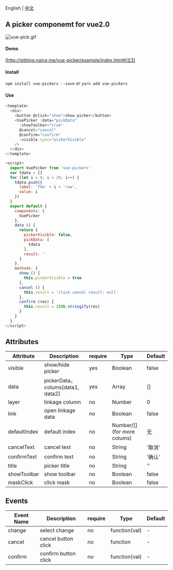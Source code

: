 English | [中文](https://github.com/naihe138/vue-picker/blob/master/README.md)

A picker componemt for vue2.0
------
![vue-pick.gif][1]


#### Demo

[http://gitblog.naice.me/vue-picker/example/index.html#/][3]


#### Install

`npm install vue-pickers --save` or `yarn add vue-pickers`


#### Use

````javascript
<template>
  <div>
    <button @click="show">show picker</button>
    <VuePicker :data="pickData"
      :showToolbar="true"
      @cancel="cancel"
      @confirm="confirm"
      :visible.sync="pickerVisible"
    />
  </div>
</template>

<script>
  import VuePicker from 'vue-pickers'
  var tdata = []
  for (let i = 0; i < 20; i++) {
    tdata.push({
      label: 'The' + i + 'row',
      value: i
    })
  }
  export default {
    components: {
      VuePicker
    },
    data () {
      return {
        pickerVisible: false,
        pickData: [
          tdata
        ],
        result: ''
      }
    },
    methods: {
      show () {
        this.pickerVisible = true
      },
      cancel () {
        this.result = 'click cancel result: null'
      },
      confirm (res) {
        this.result = JSON.stringify(res)
      }
    }
  }
</script>
````

## Attributes

Attribute | Description | require | Type | Default
---- | --- | --- | --- | ---
visible | show/hide picker | yes | Boolean | false
data | pickerData，colums[data1, data2]  | yes | Array | []
layer | linkage column  | no | Number | 0
link | open linkage data  | no | Boolean | false
defaultIndex | default index  | no | Number/[](for more colums) | 无
cancelText | cancel text  | no | String | '取消'
confirmText | confirm text  | no | String | '确认'
title | picker title  | no | String | ''
showToolbar | show toolbar  | no | Boolean | false
maskClick | click mask  | no | Boolean | false


## Events

Event Name | Description | require | Type | Default
---- | --- | --- | --- | ---
change | select change | no | function(val) | -
cancel | cancel button click | no | function | -
confirm | confirm button click  | no | function(val) | -


[1]: http://ypimg.naice.me/vue-picker.gif
[3]: http://gitblog.naice.me/vue-picker/index.html#/
